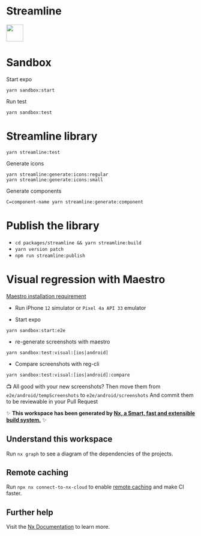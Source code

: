 # Streamline

<a alt="Nx logo" href="https://nx.dev" target="_blank" rel="noreferrer"><img src="https://raw.githubusercontent.com/nrwl/nx/master/images/nx-logo.png" width="45"></a>

# Sandbox

Start expo

```
yarn sandbox:start
```

Run test

```
yarn sandbox:test
```

# Streamline library

```
yarn streamline:test
```

Generate icons

```
yarn streamline:generate:icons:regular
yarn streamline:generate:icons:small
```

Generate components

```
C=component-name yarn streamline:generate:component
```

# Publish the library

- `cd packages/streamline && yarn streamline:build`
- `yarn version patch`
- `npm run streamline:publish`

# Visual regression with Maestro

[Maestro installation requirement](https://maestro.mobile.dev/getting-started/installing-maestro)

- Run iPhone `12` simulator or `Pixel 4a API 33` emulator

- Start expo

```
yarn sandbox:start:e2e
```

- re-generate screenshots with maestro

```
yarn sandbox:test:visual:[ios|android]
```

- Compare screenshots with reg-cli

```
yarn sandbox:test:visual:[ios|android]:compare
```

📺 All good with your new screenshots?
Then move them from `e2e/android/tempScreenshots` to `e2e/android/screenshots`
And commit them to be reviewable in your Pull Request

✨ **This workspace has been generated by [Nx, a Smart, fast and extensible build system.](https://nx.dev)** ✨

## Understand this workspace

Run `nx graph` to see a diagram of the dependencies of the projects.

## Remote caching

Run `npx nx connect-to-nx-cloud` to enable [remote caching](https://nx.app) and make CI faster.

## Further help

Visit the [Nx Documentation](https://nx.dev) to learn more.
